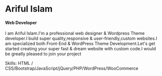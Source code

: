 # Ariful Islam 
#### Web Developer


I am Ariful Islam.I'm a professional web designer & Wordpress Theme developer.I build super quality,responsive & user-friendly,custom websites.I am specialized both Front-End &  WordPress Theme Development.Let's get started creating your super fast & dream website with custom code.I would be greatly pleased to join your project

Skills:  HTML / CSS/Bootstrap/JavaScript/jQuery/PHP/WordPress/WooCommerce






